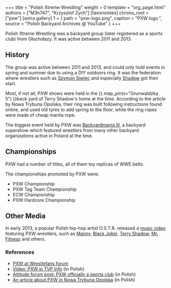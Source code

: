 +++
title = "Polish Xtreme Wrestling"
weight = 0
template = "org_page.html"
authors = ["M3n747", "Krzysztof Zych"]
[taxonomies]
chrono_root = ["pxw"]
[extra.gallery]
1 = { path = "pxw-logo.png", caption = "PXW logo.", source = "Polish Backyard Archives @ YouTube" }
+++

Polish Xtreme Wrestling was a backyard group (later registered as a sports club) from Głuchołazy. It was active between 2011 and 2013.

## History

The group was active between 2011 and 2013, and could only hold events in spring and summer due to using a DIY outdoors ring. It was the federation where wrestlers such as [Szymon Siwiec](@/w/szymon-siwiec.md) and especially [Shadow](@/w/shadow.md) got their start.

Most, if not all, PXW shows were held in the {{ map_pin(v="Grunwaldzka 5") }}back yard of Terry Shadow's home at the time. According to the article by Nowa Trybuna Opolska, their ring was built following instructions found online, and used old tyres to add spring to the floor, while the ring ropes were made of cheap manila rope.

The biggest event held by PXW was [Backyardmania III](@/e/pxw/2012-07-24-pxw-backyardmania-3.md), a backyard supershow which featured wrestlers from many other backyard organizations active in Poland at the time.

## Championships 

PXW had a number of titles, all of them toy replicas of WWE belts.

The championships promoted by PXW were:
- PXW Championship
- PXW Tag Team Championship
- ECW Championship
- PXW Hardcore Championship

## Other Media

In early 2013, a popular Polish hip-hop artist O.S.T.R. released a [music video][ostry] featuring PXW wrestlers, such as [Manny](@/w/manny.md), [Black Joker](@/w/lider.md), [Terry Shadow](@/w/shadow.md), [Mr. Fitness](@/w/szymon-siwiec.md) and others.

### References

* [PXW at Wrestlefans forum](https://wrestlefans.pl/forum/viewforum.php?f=247)
* [Video: PXW in TVP Info](https://www.youtube.com/watch?v=gupd6EZHKTE) (in Polish)
* [Attitude forum post: PXW officially a sports club](https://forum.wrestling.pl/topic/29302-pxw-oficjalnie-klubem-sportowym/) (in Polish)
* [An article about PXW in Nowa Trybuna Opolska](https://nto.pl/wrestling-na-opolszczyznie-podworkowi-gladiatorzy/ar/4459241) (in Polish)

[ostry]: https://www.youtube.com/watch?v=8AvFEZpbnUk
